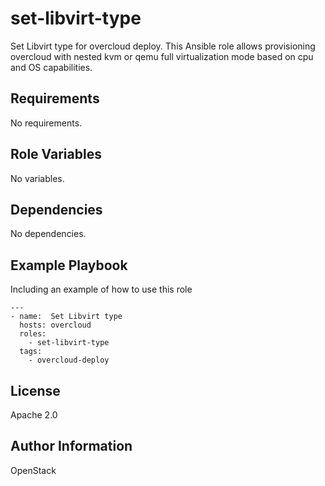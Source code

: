 set-libvirt-type
================

Set Libvirt type for overcloud deploy.
This Ansible role allows provisioning overcloud with nested kvm or qemu full
virtualization mode based on cpu and OS capabilities.

Requirements
------------

No requirements.

Role Variables
--------------

No variables.

Dependencies
------------

No dependencies.

Example Playbook
----------------

Including an example of how to use this role

    ---
    - name:  Set Libvirt type
      hosts: overcloud
      roles:
        - set-libvirt-type
      tags:
        - overcloud-deploy


License
-------

Apache 2.0

Author Information
------------------

OpenStack
